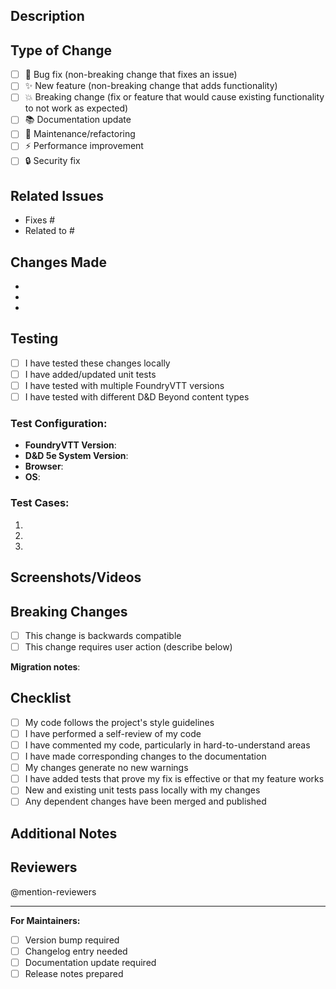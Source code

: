 ## Description
<!-- Provide a clear and concise description of your changes -->

## Type of Change
<!-- Mark the relevant option with an 'x' -->
- [ ] 🐛 Bug fix (non-breaking change that fixes an issue)
- [ ] ✨ New feature (non-breaking change that adds functionality)
- [ ] 💥 Breaking change (fix or feature that would cause existing functionality to not work as expected)
- [ ] 📚 Documentation update
- [ ] 🔧 Maintenance/refactoring
- [ ] ⚡ Performance improvement
- [ ] 🔒 Security fix

## Related Issues
<!-- Link to related issues using "Fixes #123" or "Closes #123" -->
- Fixes #
- Related to #

## Changes Made
<!-- Describe the specific changes you made -->
- 
- 
- 

## Testing
<!-- Describe the tests you ran and how to reproduce them -->
- [ ] I have tested these changes locally
- [ ] I have added/updated unit tests
- [ ] I have tested with multiple FoundryVTT versions
- [ ] I have tested with different D&D Beyond content types

### Test Configuration:
- **FoundryVTT Version**: 
- **D&D 5e System Version**: 
- **Browser**: 
- **OS**: 

### Test Cases:
<!-- Describe specific test cases you executed -->
1. 
2. 
3. 

## Screenshots/Videos
<!-- If applicable, add screenshots or videos to demonstrate your changes -->

## Breaking Changes
<!-- If this is a breaking change, describe the impact and migration path -->
- [ ] This change is backwards compatible
- [ ] This change requires user action (describe below)

**Migration notes**: 
<!-- If breaking changes, explain how users should update their setup -->

## Checklist
<!-- Mark completed items with an 'x' -->
- [ ] My code follows the project's style guidelines
- [ ] I have performed a self-review of my code
- [ ] I have commented my code, particularly in hard-to-understand areas
- [ ] I have made corresponding changes to the documentation
- [ ] My changes generate no new warnings
- [ ] I have added tests that prove my fix is effective or that my feature works
- [ ] New and existing unit tests pass locally with my changes
- [ ] Any dependent changes have been merged and published

## Additional Notes
<!-- Add any additional notes for reviewers -->

## Reviewers
<!-- Tag specific people for review if needed -->
@mention-reviewers

---

**For Maintainers:**
- [ ] Version bump required
- [ ] Changelog entry needed
- [ ] Documentation update required
- [ ] Release notes prepared
